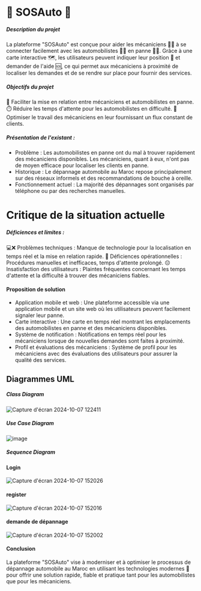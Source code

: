 # 🚗 SOSAuto 🔧

##### Description du projet

La plateforme "SOSAuto" est conçue pour aider les mécaniciens 👨‍🔧 à se connecter facilement avec les automobilistes 👨‍✈️ en panne 🚗💥. Grâce à une carte interactive 🗺️, les utilisateurs peuvent indiquer leur position 📍 et demander de l'aide 🆘️, ce qui permet aux mécaniciens à proximité de localiser les demandes et de se rendre sur place pour fournir des services.

##### Objectifs du projet

🤝  Faciliter la mise en relation entre mécaniciens et automobilistes en panne.
 ⏱️ Réduire les temps d'attente pour les automobilistes en difficulté.
 💼 Optimiser le travail des mécaniciens en leur fournissant un flux constant de clients.

##### Présentation de l'existant :

- Problème : Les automobilistes en panne ont du mal à trouver rapidement des mécaniciens disponibles. Les mécaniciens, quant à eux, n'ont pas de moyen efficace pour localiser les clients en panne.
- Historique : Le dépannage automobile au Maroc repose principalement sur des réseaux informels et des recommandations de bouche à oreille.
- Fonctionnement actuel : La majorité des dépannages sont organisés par téléphone ou par des recherches manuelles.

# Critique de la situation actuelle

##### Déficiences et limites :

 💻❌ Problèmes techniques : Manque de technologie pour la localisation en temps réel et la mise en relation rapide.
 🐌 Déficiences opérationnelles : Procédures manuelles et inefficaces, temps d'attente prolongé.
 😔 Insatisfaction des utilisateurs : Plaintes fréquentes concernant les temps d'attente et la difficulté à trouver des mécaniciens fiables.

#### Proposition de solution

- Application mobile et web : Une plateforme accessible via une application mobile et un site web où les utilisateurs peuvent facilement signaler leur panne.
- Carte interactive : Une carte en temps réel montrant les emplacements des automobilistes en panne et des mécaniciens disponibles.
- Système de notification : Notifications en temps réel pour les mécaniciens lorsque de nouvelles demandes sont faites à proximité.
- Profil et évaluations des mécaniciens : Système de profil pour les mécaniciens avec des évaluations des utilisateurs pour assurer la qualité des services.

## Diagrammes UML

##### Class Diagram
![Capture d'écran 2024-10-07 122411](https://github.com/user-attachments/assets/8f5da37d-36c3-4fde-a144-02b5e587b22e)

##### Use Case Diagram
![image](https://github.com/user-attachments/assets/4d3026e5-9408-467c-bdcf-4af30cfc709b)


#####  Sequence Diagram
#### Login
![Capture d'écran 2024-10-07 152026](https://github.com/user-attachments/assets/c832d6d0-597e-4ada-9a66-c37c78beaf67)

#### register
![Capture d'écran 2024-10-07 152016](https://github.com/user-attachments/assets/a9086067-c17f-46cf-bc78-db15fb6b7554)

#### demande de dépannage
![Capture d'écran 2024-10-07 152002](https://github.com/user-attachments/assets/8bf80c3d-a86c-464a-a51b-f653033af8e0)


#### Conclusion

La plateforme "SOSAuto" vise à moderniser et à optimiser le processus de dépannage automobile au Maroc en utilisant les technologies modernes 🚀 pour offrir une solution rapide, fiable et pratique tant pour les automobilistes que pour les mécaniciens.
